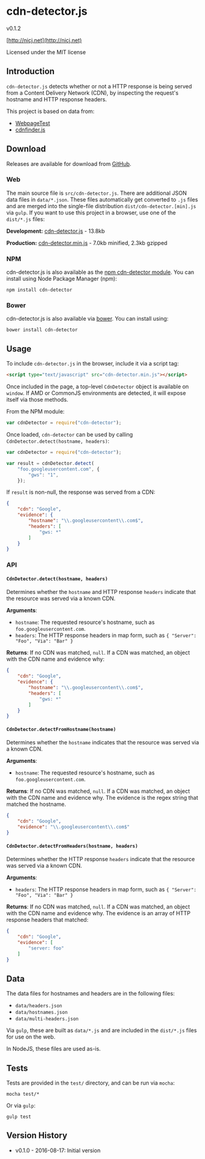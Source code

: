 # cdn-detector.js

v0.1.2

[http://nicj.net](http://nicj.net)

Licensed under the MIT license

## Introduction

`cdn-detector.js` detects whether or not a HTTP response is being served from a Content Delivery Network (CDN),
by inspecting the request's hostname and HTTP response headers.

This project is based on data from:

* [WebpageTest](https://github.com/WPO-Foundation/webpagetest/blob/master/agent/wpthook/cdn.h)
* [cdnfinder.js](https://github.com/sajal/cdnfinder.js/blob/master/lib/guesscnamecdn.js)

## Download

Releases are available for download from [GitHub](https://github.com/nicjansma/cdn-detector.js).

### Web

The main source file is `src/cdn-detector.js`.  There are additional JSON data files in `data/*.json`.  These
files automatically get converted to `.js` files and are merged into the single-file
distribution `dist/cdn-detector.[min].js` via `gulp`.  If you want to use this project in a browser, use one of the `dist/*.js` files:

__Development:__ [cdn-detector.js](https://github.com/nicjansma/cdn-detector.js/raw/master/dist/cdn-detector.js) - 13.8kb

__Production:__ [cdn-detector.min.js](https://github.com/nicjansma/cdn-detector.js/raw/master/dist/cdn-detector.min.js) - 7.0kb minified, 2.3kb gzipped

### NPM

cdn-detector.js is also available as the [npm cdn-detector module](https://npmjs.org/package/cdn-detector). You can install
using Node Package Manager (npm):

    npm install cdn-detector

### Bower

cdn-detector.js is also available via [bower](http://bower.io/). You can install using:

    bower install cdn-detector

## Usage

To include `cdn-detector.js` in the browser, include it via a script tag:

```html
<script type="text/javascript" src="cdn-detector.min.js"></script>
```

Once included in the page, a top-level `CdnDetector` object is available on `window`.  If AMD or CommonJS environments are detected, it will expose itself via those methods.

From the NPM module:

```js
var cdnDetector = require("cdn-detector");
```

Once loaded, `cdn-detector` can be used by calling `CdnDetector.detect(hostname, headers)`:

```js
var cdnDetector = require("cdn-detector");

var result = cdnDetector.detect(
    "foo.googleusercontent.com", {
        "gws": "1",
    });
```

If `result` is non-null, the response was served from a CDN:

```json
{
    "cdn": "Google",
    "evidence": {
        "hostname": "\\.googleusercontent\\.com$",
        "headers": [
            "gws: *"
        ]
    }
}
```

### API

#### `CdnDetector.detect(hostname, headers)`

Determines whether the `hostname` and HTTP response `headers` indicate that the resource was served via a known CDN.

**Arguments**:
* `hostname`: The requested resource's hostname, such as `foo.googleusercontent.com`.
* `headers`: The HTTP response headers in map form, such as `{ "Server": "Foo", "Via": "Bar" }`

**Returns**: If no CDN was matched, `null`.  If a CDN was matched, an object with the CDN name and evidence why:

```json
{
    "cdn": "Google",
    "evidence": {
        "hostname": "\\.googleusercontent\\.com$",
        "headers": [
            "gws: *"
        ]
    }
}
```

#### `CdnDetector.detectFromHostname(hostname)`

Determines whether the `hostname` indicates that the resource was served via a known CDN.

**Arguments**:
* `hostname`: The requested resource's hostname, such as `foo.googleusercontent.com`.

**Returns**: If no CDN was matched, `null`.  If a CDN was matched, an object with the CDN name and evidence why.  The
evidence is the regex string that matched the hostname.

```json
{
    "cdn": "Google",
    "evidence": "\\.googleusercontent\\.com$"
}
```

#### `CdnDetector.detectFromHeaders(hostname, headers)`

Determines whether the HTTP response `headers` indicate that the resource was served via a known CDN.

**Arguments**:
* `headers`: The HTTP response headers in map form, such as `{ "Server": "Foo", "Via": "Bar" }`

**Returns**: If no CDN was matched, `null`.  If a CDN was matched, an object with the CDN name and evidence why.  The evidence is an array of HTTP response headers that matched:

```json
{
    "cdn": "Google",
    "evidence": [
        "server: foo"
    ]
}
```

## Data

The data files for hostnames and headers are in the following files:

* `data/headers.json`
* `data/hostnames.json`
* `data/multi-headers.json`

Via `gulp`, these are built as `data/*.js` and are included in the `dist/*.js` files for use on the web.

In NodeJS, these files are used as-is.

## Tests

Tests are provided in the `test/` directory, and can be run via `mocha`:

    mocha test/*

Or via ``gulp``:

    gulp test

## Version History

* v0.1.0 - 2016-08-17: Initial version
